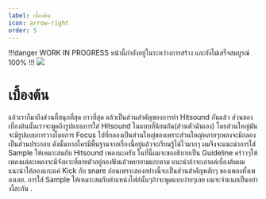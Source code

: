 ```yaml
---
label: เบื้องต้น
icon: arrow-right
order: 5
---
```

!!!danger WORK IN PROGRESS
หน้านี้กำลังอยู่ในระหว่างการสร้าง และยังไม่เสร็จสมบูรณ์ 100%
!!!
![](https://cdn.discordapp.com/attachments/531833851375386634/1061967164137033829/image.png)

# เบื้องต้น
แล้วเราก็มาถึงส่วนที้สนุกที่สุด ยาวที่สุด แล้วเป็นส่วนสำคัญของการทำ Hitsound กันแล้ว ส่วนของเบื่องต้นนั้นเราจะพูดถึงรูปแบบการใส่ Hitsound ในแบบที่นิยมกัน(ส่วนตัวฉันเอง) โดยส่วนใหญ่มันจะมีรูปแบบการวางโดยการ Focus ไปที่กลองเป็นส่วนใหญ่ของเพราะส่วนใหญ่หลายๆเพลงจะมีกลองเป็นส่วนประกอบ ดังนั้นหากใครมีพื้นฐานจากเรื่องนี้อยู่แล้วจะเรียนรู้ได้ใวมากๆ ผมจึงจะแนะนำการใส่ Sample ให้เหมาะสมกับ Hitsound เพลงนะครับ ในที่นี้ผมจะขออธิบายเป็น Guideline คร่าวๆให้ เพลงแต่ละเพลงจะมีจังหวะที่ตายตัวอยู่ลองฟังแล้วพยายามแกะตาม แนะนำถ้าจะเอาแค่เบื่องต้นผมแนะนำให้ลองแกะแค่ Kick กับ snare ก่อนเพราะสองอย่างนี้จะเป็นส่วนสำคัญหลักๆ ของเพลงทั้งเพลงเลย. การใส่ Sample ให้เหมาะสมกับตำแหน่งไฟล์นั้นๆถ้าจะพูดแบบง่ายๆเลย ผมจะจำแนกเป็นอย่างงี้ละกัน .



